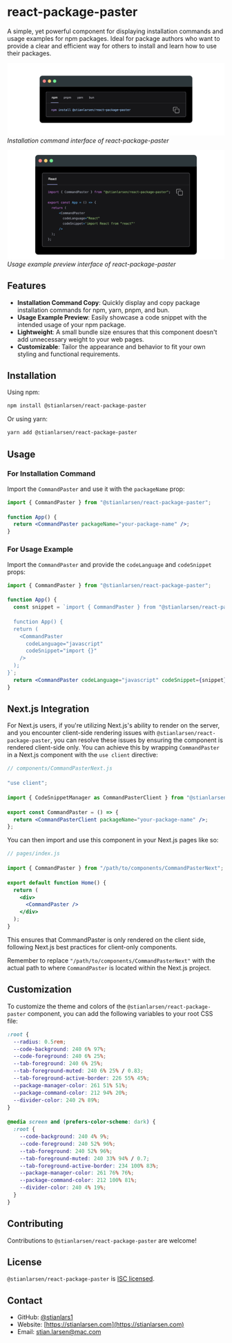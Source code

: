 # react-package-paster

A simple, yet powerful component for displaying installation commands and usage examples for npm packages. Ideal for package authors who want to provide a clear and efficient way for others to install and learn how to use their packages.

![Installation Command Preview](https://github.com/Stianlars1/react-package-paster/blob/6a5955ce2dd954c06004851829502681268a07c6/images/packageManager.png)
_Installation command interface of react-package-paster_

![Usage Example Preview](https://github.com/Stianlars1/react-package-paster/blob/6a5955ce2dd954c06004851829502681268a07c6/images/codeSnippet.png)
_Usage example preview interface of react-package-paster_

## Features

- **Installation Command Copy**: Quickly display and copy package installation commands for npm, yarn, pnpm, and bun.
- **Usage Example Preview**: Easily showcase a code snippet with the intended usage of your npm package.
- **Lightweight**: A small bundle size ensures that this component doesn't add unnecessary weight to your web pages.
- **Customizable**: Tailor the appearance and behavior to fit your own styling and functional requirements.

## Installation

Using npm:

```bash
npm install @stianlarsen/react-package-paster
```

Or using yarn:

```bash
yarn add @stianlarsen/react-package-paster
```

## Usage

### For Installation Command

Import the `CommandPaster` and use it with the `packageName` prop:

```jsx
import { CommandPaster } from "@stianlarsen/react-package-paster";

function App() {
  return <CommandPaster packageName="your-package-name" />;
}
```

### For Usage Example

Import the `CommandPaster` and provide the `codeLanguage` and `codeSnippet` props:

```jsx
import { CommandPaster } from "@stianlarsen/react-package-paster";

function App() {
  const snippet = `import { CommandPaster } from "@stianlarsen/react-package-paster"

  function App() {
  return (
    <CommandPaster
      codeLanguage="javascript"
      codeSnippet="import {}"
    />
  );
}`;
  return <CommandPaster codeLanguage="javascript" codeSnippet={snippet} />;
}
```

## Next.js Integration

For Next.js users, if you're utilizing Next.js's ability to render on the server, and you encounter client-side rendering issues with `@stianlarsen/react-package-paster`, you can resolve these issues by ensuring the component is rendered client-side only. You can achieve this by wrapping `CommandPaster` in a Next.js component with the `use client` directive:

```jsx
// components/CommandPasterNext.js

"use client";

import { CodeSnippetManager as CommandPasterClient } from "@stianlarsen/react-package-paster";

export const CommandPaster = () => {
  return <CommandPasterClient packageName="your-package-name" />;
};
```

You can then import and use this component in your Next.js pages like so:

```jsx
// pages/index.js

import { CommandPaster } from "/path/to/components/CommandPasterNext";

export default function Home() {
  return (
    <div>
      <CommandPaster />
    </div>
  );
}
```

This ensures that CommandPaster is only rendered on the client side, following Next.js best practices for client-only components.

Remember to replace `"/path/to/components/CommandPasterNext"` with the actual path to where `CommandPaster` is located within the Next.js project.

## Customization

To customize the theme and colors of the `@stianlarsen/react-package-paster` component, you can add the following variables to your root CSS file:

```css
:root {
  --radius: 0.5rem;
  --code-background: 240 6% 97%;
  --code-foreground: 240 6% 25%;
  --tab-foreground: 240 6% 25%;
  --tab-foreground-muted: 240 6% 25% / 0.83;
  --tab-foreground-active-border: 226 55% 45%;
  --package-manager-color: 261 51% 51%;
  --package-command-color: 212 94% 20%;
  --divider-color: 240 2% 89%;
}

@media screen and (prefers-color-scheme: dark) {
  :root {
    --code-background: 240 4% 9%;
    --code-foreground: 240 52% 96%;
    --tab-foreground: 240 52% 96%;
    --tab-foreground-muted: 240 33% 94% / 0.7;
    --tab-foreground-active-border: 234 100% 83%;
    --package-manager-color: 261 76% 76%;
    --package-command-color: 212 100% 81%;
    --divider-color: 240 4% 19%;
  }
}
```

## Contributing

Contributions to `@stianlarsen/react-package-paster` are welcome!

## License

`@stianlarsen/react-package-paster` is [ISC licensed](./LICENSE).

## Contact

- GitHub: [@stianlars1](https://github.com/stianlars1)
- Website: [https://stianlarsen.com](https://stianlarsen.com)
- Email: [stian.larsen@mac.com](mailto:stian.larsen@mac.com)
